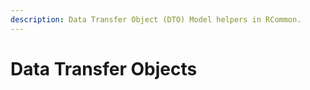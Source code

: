 ```yaml
---
description: Data Transfer Object (DTO) Model helpers in RCommon.
---
```


# Data Transfer Objects

